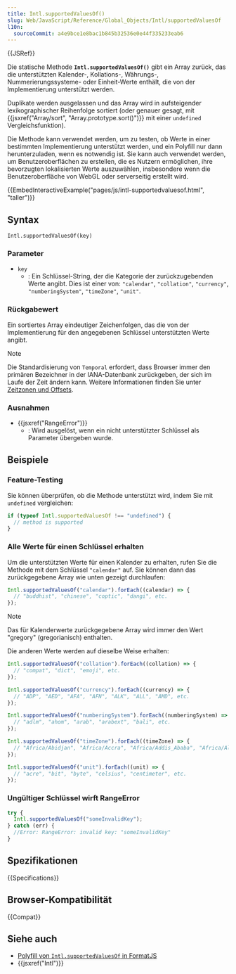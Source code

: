 ```yaml
---
title: Intl.supportedValuesOf()
slug: Web/JavaScript/Reference/Global_Objects/Intl/supportedValuesOf
l10n:
  sourceCommit: a4e9bce1e8bac1b845b32536e0e44f335233eab6
---
```


{{JSRef}}

Die statische Methode **`Intl.supportedValuesOf()`** gibt ein Array zurück, das die unterstützten Kalender-, Kollations-, Währungs-, Nummerierungssysteme- oder Einheit-Werte enthält, die von der Implementierung unterstützt werden.

Duplikate werden ausgelassen und das Array wird in aufsteigender lexikographischer Reihenfolge sortiert (oder genauer gesagt, mit {{jsxref("Array/sort", "Array.prototype.sort()")}} mit einer `undefined` Vergleichsfunktion).

Die Methode kann verwendet werden, um zu testen, ob Werte in einer bestimmten Implementierung unterstützt werden, und ein Polyfill nur dann herunterzuladen, wenn es notwendig ist. Sie kann auch verwendet werden, um Benutzeroberflächen zu erstellen, die es Nutzern ermöglichen, ihre bevorzugten lokalisierten Werte auszuwählen, insbesondere wenn die Benutzeroberfläche von WebGL oder serverseitig erstellt wird.

{{EmbedInteractiveExample("pages/js/intl-supportedvaluesof.html", "taller")}}

## Syntax

```js-nolint
Intl.supportedValuesOf(key)
```

### Parameter

- `key`
  - : Ein Schlüssel-String, der die Kategorie der zurückzugebenden Werte angibt. Dies ist einer von: `"calendar"`, `"collation"`, `"currency"`, `"numberingSystem"`, `"timeZone"`, `"unit"`.

### Rückgabewert

Ein sortiertes Array eindeutiger Zeichenfolgen, das die von der Implementierung für den angegebenen Schlüssel unterstützten Werte angibt.

> [!NOTE]
> Die Standardisierung von `Temporal` erfordert, dass Browser immer den primären Bezeichner in der IANA-Datenbank zurückgeben, der sich im Laufe der Zeit ändern kann. Weitere Informationen finden Sie unter [Zeitzonen und Offsets](/de/docs/Web/JavaScript/Reference/Global_Objects/Temporal/ZonedDateTime#time_zones_and_offsets).

### Ausnahmen

- {{jsxref("RangeError")}}
  - : Wird ausgelöst, wenn ein nicht unterstützter Schlüssel als Parameter übergeben wurde.

## Beispiele

### Feature-Testing

Sie können überprüfen, ob die Methode unterstützt wird, indem Sie mit `undefined` vergleichen:

```js
if (typeof Intl.supportedValuesOf !== "undefined") {
  // method is supported
}
```

### Alle Werte für einen Schlüssel erhalten

Um die unterstützten Werte für einen Kalender zu erhalten, rufen Sie die Methode mit dem Schlüssel `"calendar"` auf. Sie können dann das zurückgegebene Array wie unten gezeigt durchlaufen:

```js
Intl.supportedValuesOf("calendar").forEach((calendar) => {
  // "buddhist", "chinese", "coptic", "dangi", etc.
});
```

> [!NOTE]
> Das für Kalenderwerte zurückgegebene Array wird immer den Wert "gregory" (gregorianisch) enthalten.

Die anderen Werte werden auf dieselbe Weise erhalten:

```js
Intl.supportedValuesOf("collation").forEach((collation) => {
  // "compat", "dict", "emoji", etc.
});

Intl.supportedValuesOf("currency").forEach((currency) => {
  // "ADP", "AED", "AFA", "AFN", "ALK", "ALL", "AMD", etc.
});

Intl.supportedValuesOf("numberingSystem").forEach((numberingSystem) => {
  // "adlm", "ahom", "arab", "arabext", "bali", etc.
});

Intl.supportedValuesOf("timeZone").forEach((timeZone) => {
  // "Africa/Abidjan", "Africa/Accra", "Africa/Addis_Ababa", "Africa/Algiers", etc.
});

Intl.supportedValuesOf("unit").forEach((unit) => {
  // "acre", "bit", "byte", "celsius", "centimeter", etc.
});
```

### Ungültiger Schlüssel wirft RangeError

```js
try {
  Intl.supportedValuesOf("someInvalidKey");
} catch (err) {
  //Error: RangeError: invalid key: "someInvalidKey"
}
```

## Spezifikationen

{{Specifications}}

## Browser-Kompatibilität

{{Compat}}

## Siehe auch

- [Polyfill von `Intl.supportedValuesOf` in FormatJS](https://formatjs.github.io/docs/polyfills/intl-supportedvaluesof/)
- {{jsxref("Intl")}}
